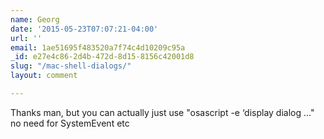 ```yaml
---
name: Georg
date: '2015-05-23T07:07:21-04:00'
url: ''
email: 1ae51695f483520a7f74c4d10209c95a
_id: e27e4c86-2d4b-472d-8d15-8156c42001d8
slug: "/mac-shell-dialogs/"
layout: comment

---
```


Thanks man, but you can actually just use "osascript -e ‘display dialog ..." no need for SystemEvent etc
